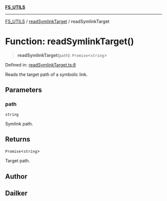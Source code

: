 [**FS_UTILS**](../../README.md)

***

[FS_UTILS](../../README.md) / [readSymlinkTarget](../README.md) / readSymlinkTarget

# Function: readSymlinkTarget()

> **readSymlinkTarget**(`path`): `Promise`\<`string`\>

Defined in: [readSymlinkTarget.ts:8](https://github.com/dailker/everyutil/blob/7c30ec40bbb398255a9be572db0a537e8bcb9c11/src/fs/readSymlinkTarget.ts#L8)

Reads the target path of a symbolic link.

## Parameters

### path

`string`

Symlink path.

## Returns

`Promise`\<`string`\>

Target path.

## Author

## Dailker
